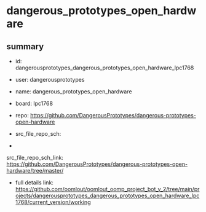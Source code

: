 # dangerous_prototypes_open_hardware
 
## summary 
* id: dangerousprototypes_dangerous_prototypes_open_hardware_lpc1768
* user: dangerousprototypes
* name: dangerous_prototypes_open_hardware
* board: lpc1768
* repo: https://github.com/DangerousPrototypes/dangerous-prototypes-open-hardware



* src_file_repo_sch: 
*
 src_file_repo_sch_link: https://github.com/DangerousPrototypes/dangerous-prototypes-open-hardware/tree/master/
* full details link: https://github.com/oomlout/oomlout_oomp_project_bot_v_2/tree/main/projects/dangerousprototypes_dangerous_prototypes_open_hardware_lpc1768/current_version/working  






